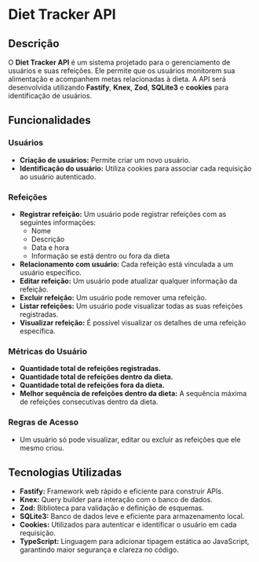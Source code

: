 # Diet Tracker API

## Descrição
O **Diet Tracker API** é um sistema projetado para o gerenciamento de usuários e suas refeições. Ele permite que os usuários monitorem sua alimentação e acompanhem metas relacionadas à dieta. A API será desenvolvida utilizando **Fastify**, **Knex**, **Zod**, **SQLite3** e **cookies** para identificação de usuários.

## Funcionalidades

### Usuários
- **Criação de usuários:** Permite criar um novo usuário.
- **Identificação do usuário:** Utiliza cookies para associar cada requisição ao usuário autenticado.

### Refeições
- **Registrar refeição:** Um usuário pode registrar refeições com as seguintes informações:
  - Nome
  - Descrição
  - Data e hora
  - Informação se está dentro ou fora da dieta
- **Relacionamento com usuário:** Cada refeição está vinculada a um usuário específico.
- **Editar refeição:** Um usuário pode atualizar qualquer informação da refeição.
- **Excluir refeição:** Um usuário pode remover uma refeição.
- **Listar refeições:** Um usuário pode visualizar todas as suas refeições registradas.
- **Visualizar refeição:** É possível visualizar os detalhes de uma refeição específica.

### Métricas do Usuário
- **Quantidade total de refeições registradas.**
- **Quantidade total de refeições dentro da dieta.**
- **Quantidade total de refeições fora da dieta.**
- **Melhor sequência de refeições dentro da dieta:** A sequência máxima de refeições consecutivas dentro da dieta.

### Regras de Acesso
- Um usuário só pode visualizar, editar ou excluir as refeições que ele mesmo criou.

## Tecnologias Utilizadas
- **Fastify:** Framework web rápido e eficiente para construir APIs.
- **Knex:** Query builder para interação com o banco de dados.
- **Zod:** Biblioteca para validação e definição de esquemas.
- **SQLite3:** Banco de dados leve e eficiente para armazenamento local.
- **Cookies:** Utilizados para autenticar e identificar o usuário em cada requisição.
- **TypeScript:** Linguagem para adicionar tipagem estática ao JavaScript, garantindo maior segurança e clareza no código.


